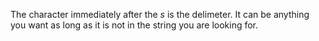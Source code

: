 The character immediately after the _s_ is the delimeter. It can be anything
you want as long as it is not in the string you are looking for.
